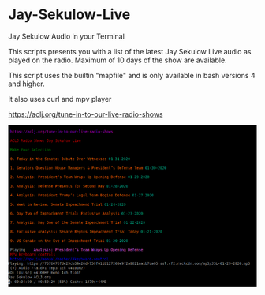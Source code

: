 # Jay-Sekulow-Live
Jay Sekulow Audio in your Terminal

This scripts presents you with a list of the latest Jay Sekulow Live audio as played on the radio.
Maximum of 10 days of the show are available.

This script uses the builtin "mapfile" and is only available in bash versions 4 and higher.

It also uses curl and mpv player

https://aclj.org/tune-in-to-our-live-radio-shows

![](Sekulow.png)
